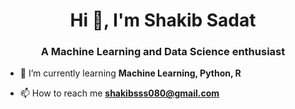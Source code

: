 <h1 align="center">Hi 👋, I'm Shakib Sadat</h1>
<h3 align="center">A Machine Learning and Data Science enthusiast</h3>

- 🌱 I’m currently learning **Machine Learning, Python, R**

- 📫 How to reach me **shakibsss080@gmail.com**


